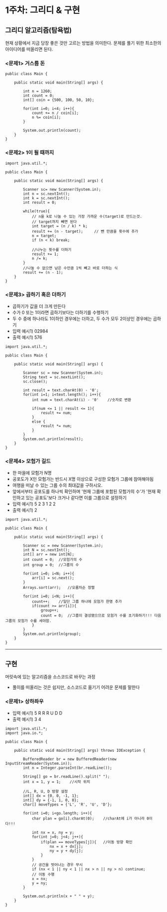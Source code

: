 # 1주차: 그리디 & 구현

## 그리디 알고리즘(탐욕법)
현재 상황에서 지금 당장 좋은 것만 고르는 방법을 의미한다.
문제를 풀기 위한 최소한의 아이디어를 떠올리면 된다.


### <문제1> 거스름 돈
```
public class Main {

    public static void main(String[] args) {
        
        int n = 1260;
        int count = 0;
        int[] coin = {500, 100, 50, 10};

        for(int i=0; i<4; i++){
            count += n / coin[i];
            n %= coin[i];
        }

        System.out.println(count);
    }
}
```


### <문제2> 1이 될 때까지
```
import java.util.*;

public class Main {

    public static void main(String[] args) {

        Scanner sc= new Scanner(System.in);
        int n = sc.nextInt();
        int k = sc.nextInt();
        int result = 0;

        while(true){
            // n을 k로 나눌 수 있는 가장 가까운 수(target)로 만드는것.
            // target까지 빼면 된다 
            int target = (n / k) * k;
            result += (n - target);     // 뺀 만큼을 횟수에 추가 
            n = target;
            if (n < k) break;

            //나누는 횟수를 더하기 
            result += 1;
            n /= k;
        }
        //나눌 수 없으면 남은 수만큼 1씩 빼고 바로 더하는 식
        result += (n - 1);
    }
}
```

### <문제3> 곱하기 혹은 더하기
- 곱하기가 값을 더 크게 만든다
- 수가 0 또는 1이라면 곱하기보다는 더하기를 수행하기
- 두 수 중에 하나라도 1이하인 경우에는 더하고, 두 수가 모두 2이상인 경우에는 곱하기
- 입력 예시1) 02984
- 출력 예시1) 576
```
import java.util.*;

public class Main {

    public static void main(String[] args) {

        Scanner sc = new Scanner(System.in);
        String text = sc.nextLint();
        sc.close();

        int result = text.charAt(0) - '0';    
        for(int i=1; i<text.length(); i++){
            int num = text.charAt(i) - '0'    //숫자로 변환
            
            if(num <= 1 || result <= 1){
                result += num;
            }
            else {
                result *= num;
            }
        }
        System.out.println(result);
    }
}
```

### <문제4> 모험가 길드
- 한 마을에 모험가 N명
- 공포도가 X인 모험가는 반드시 X명 이상으로 구성한 모험가 그룹에 참여해야됨
- 여행을 떠날 수 있는 그룹 수의 최대값을 구하시오. 
- 앞에서부터 공포도를 하나씩 확인하며 '현재 그룹에 포함된 모험가의 수'가 '현재 확인하고 있는 공포도'보다 크거나 같다면 이를 그룹으로 설정하기
- 입력 예시1) 5
2 3 1 2 2
- 출력 예시1) 2

```
import java.util.*;

public class Main {

    public static void main(String[] args) {

        Scanner sc = new Scanner(System.in);
        int N = sc.nextInt();
        int[] arr = new int[N];
        int count = 0;  //모험가의 수
        int group = 0;  //그룹의 수

        for(int i=0; i<N; i++){
            arr[i] = sc.next();
        }
        Arrays.sort(arr);   //오름차순 정렬

        for(int i=0; i<N; i++){
            count++;    //일단 그룹 하나에 모험가 한명 추가
            if(count >= arr[i]){
                group++;
                count = 0;  //그룹이 결성됐으므로 모험가 수를 초기화하기!!! 다음 그룹의 모험가 수를 세야함. 
            }
        }
        System.out.println(group);
    }
}
```



----


## 구현
머릿속에 있는 알고리즘을 소스코드로 바꾸는 과정
- 풀이를 떠올리는 것은 쉽지만, 소스코드로 옮기기 어려운 문제를 말한다


### <문제1> 상하좌우
- 입력 예시1) 5
             R R R U D D
- 출력 예시1) 3 4

```
import java.util.*;
import java.io.*;

public class Main {

    public static void main(String[] args) throws IOException {

        BufferedReader br = new BufferedReader(new InputStreamReader(System.in));
        int n = Integer.parseInt(br.readLine());

        String[] go = br.readLine().split(" ");
        int x = 1, y = 1;    //시작 위치 

        //L, R, U, D 방향 설정
        int[] dx = {0, 0, -1, 1};
        int[] dy = {-1, 1, 0, 0};
        char[] moveTypes = {'L', 'R', 'U', 'D'};

        for(int i=0; i<go.length; i++){
            char plan = go[i].charAt(0);    //charAt에 i가 아니라 0이다!!!

            int nx = x, ny = y;
            for(int j=0; j<4; j++){
                if(plan == moveTypes[j]){   //이동 방향 확인
                    nx = x + dx[j];
                    ny = y + dy[j];
                }    
            }
            // 공간을 벗어나는 경우 무시 
            if (nx < 1 || ny < 1 || nx > n || ny > n) continue;
            // 이동 수행 
            x = nx;
            y = ny;
        }

        System.out.println(x + " " + y);
    }
}
```